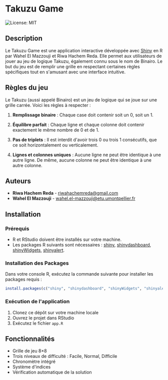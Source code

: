 # Takuzu Game
![License: MIT](https://img.shields.io/badge/License-MIT-yellow.svg)

## Description
Le Takuzu Game est une application interactive développée avec [Shiny](https://shiny.rstudio.com/) en R par Wahel El Mazzouji et Riwa Hachem Reda. Elle permet aux utilisateurs de jouer au jeu de logique Takuzu, également connu sous le nom de Binairo.
Le but du jeu est de remplir une grille en respectant certaines règles spécifiques tout en s'amusant avec une interface intuitive.

## Règles du jeu
Le Takuzu (aussi appelé Binairo) est un jeu de logique qui se joue sur une grille carrée. Voici les règles à respecter :

1. **Remplissage binaire** : Chaque case doit contenir soit un 0, soit un 1.

2. **Équilibre parfait** : Chaque ligne et chaque colonne doit contenir exactement le même nombre de 0 et de 1.

3. **Pas de triplets** : Il est interdit d'avoir trois 0 ou trois 1 consécutifs, que ce soit horizontalement ou verticalement.

4. **Lignes et colonnes uniques** : Aucune ligne ne peut être identique à une autre ligne. De même, aucune colonne ne peut être identique à une autre colonne.

## Auteurs
- **Riwa Hachem Reda** - [riwahachemreda@gmail.com](mailto:riwahachemreda@gmail.com)
- **Wahel El Mazzouji** - [wahel.el-mazzouji@etu.umontpellier.fr](mailto:wahel.el-mazzouji@etu.umontpellier.fr)

## Installation
### Prérequis
- R et RStudio doivent être installés sur votre machine.
- Les packages R suivants sont nécessaires : [shiny](https://cran.r-project.org/web/packages/shiny/index.html), [shinydashboard](https://cran.r-project.org/web/packages/shinydashboard/index.html), [shinyWidgets](https://cran.r-project.org/web/packages/shinyWidgets/index.html), [shinyalert](https://cran.r-project.org/web/packages/shinyalert/index.html).

### Installation des Packages
Dans votre console R, exécutez la commande suivante pour installer les packages requis :
```R
install.packages(c("shiny", "shinydashboard", "shinyWidgets", "shinyalert"))
```

### Exécution de l'application
1. Clonez ce dépôt sur votre machine locale
2. Ouvrez le projet dans RStudio
3. Exécutez le fichier `app.R`

## Fonctionnalités
- Grille de jeu 8×8
- Trois niveaux de difficulté : Facile, Normal, Difficile
- Chronomètre intégré
- Système d'indices
- Vérification automatique de la solution
